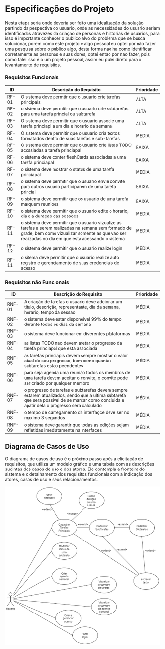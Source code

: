 # Especificações do Projeto

Nesta etapa seria onde deveria ser feito uma idealização da solução partindo da pespectiva do usuario, onde as necessidades do usuario seriam identificadas atravezes da criaçao de personas e historias de usuarios, para isso é importante conhecer o publico alvo do problema que se busca solucionar, porem como este projeto é algo pessoal eu optei por não fazer uma pesquisa sobre o publico algo, desta forma nao ha como identificar corretamente as personas e suas dores, optei entao por nao fazer, pois como falei isso é o um projeto pessoal, assim eu pulei direto para o levantamento de requisitos. 

### Requisitos Funcionais

|ID    | Descrição do Requisito  | Prioridade |
|------|-----------------------------------------|----|
|RF-01| O sistema deve permtir que o usuario crie tarefas principais | ALTA | 
|RF-02| o sistema deve permitir que o usuario crie subtarefas para uma tarefa princial ou subtarefa| ALTA | 
|RF-03| O sistema deve permitir que o usuario associe uma tarefa princiapl a um dia e horario da semana | ALTA | 
|RF-04| O sistema deve permitir que o usuario cria textos formatados dentro de suas tarefas e sub-tarefas | MEDIA | 
|RF-05| O sistema deve permitir que o usuario crie listas TODO acossiadas a tarefa princiapal | BAIXA | 
|RF-06| o sistema deve conter fleshCards associadas a uma tarefa princiapal | BAIXA | 
|RF-07| o sistema deve mostrar o status de uma tarefa princiapal | MEDIA | 
|RF-08| o sistema deve permitir que o usuario envie convite para outros usuario participarem de uma tarefa princial | BAIXA | 
|RF-09| o sistema deve permitir que os usuario de uma tarefa marquem reunioes | BAIXA | 
|RF-10| o sistema deve permitir que o usuario edite o horario, dia e a duraçao das sessoes | MEDIA | 
|RF-11| o sistema deve permitir que o usuario vizualize as tarefas a serem realizadas na semana sem formado de grade, bem como vizualizar somente as que vao ser realizadas no dia em que esta acessando o sistema| MEDIA | 
|RF-12| o sistema deve permitir que o usuario realize login| MEDIA | 
|RF-11| o sitema deve permitir que o usuario realize auto registro e gerenciamento de suas credenciais de acesso | MEDIA | 


### Requisitos não Funcionais

|ID     | Descrição do Requisito  |Prioridade |
|-------|-------------------------|----|
|RNF-01| A criação de tarefas o usuario deve adcionar um titulo, descrição, representante, dia da semana, horario, tempo da sessao | MÉDIA | 
|RNF-02| o sistema deve estar disponeivel 99% do tempo durante todos os dias da semana | MÉDIA | 
|RNF-03| o sistema deve funcionar em diverentes plataformas | MÉDIA | 
|RNF-04| as listas TODO nao devem afetar o progresso da tarefa princiapal que esta associada | MÉDIA | 
|RNF-05| as tarefas princiapis devem sempre mostrar o valor atual de seu progresso, bem como quantas subtarefas estao peendentes | MÉDIA | 
|RNF-06| para seja agenda uma reunião todos os membros de uma tarefa devem aceitar o convite, o convite pode ser criado por qualquer membro | MÉDIA | 
|RNF-07| o progresso de tarefas e subtarefas devem sempre estarem atualizados, sendo que a ultima subtarefa que sera possivel de se marcar como concluida e apatir dela o progresso sera calculado | MÉDIA | 
|RNF-08| o tempo de carregamento da interfaçce deve ser no maximo 3 segundos | MÉDIA | 
|RNF-09| o sistema deve garantir que todas as edições sejam refletidas imediatamente na interfaces | MÉDIA | 


## Diagrama de Casos de Uso

O diagrama de casos de uso é o próximo passo após a elicitação de requisitos, que utiliza um modelo gráfico e uma tabela com as descrições sucintas dos casos de uso e dos atores. Ele contempla a fronteira do sistema e o detalhamento dos requisitos funcionais com a indicação dos atores, casos de uso e seus relacionamentos. 

![diagrama de caso de uso](./imgs/Diagrama%20caso%20de%20uso.png)